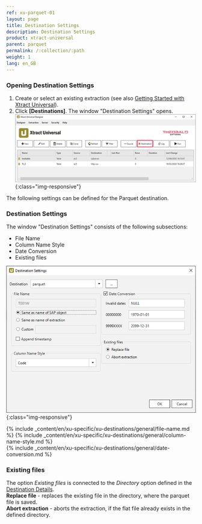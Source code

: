 ```yaml
---
ref: xu-parquet-01
layout: page
title: Destination Settings
description: Destination Settings
product: xtract-universal
parent: parquet
permalink: /:collection/:path
weight: 1
lang: en_GB
---
```


### Opening Destination Settings

1. Create or select an existing extraction (see also [Getting Started with Xtract Universal](../../getting-started-xu/define-a-table-extraction)).
2. Click **[Destinations]**. The window "Destination Settings" opens.
![Destination-settings](/img/content/xu/xu_designer_destination.png){:class="img-responsive"}

The following settings can be defined for the Parquet destination.  
  
### Destination Settings
The window "Destination Settings" consists of the following subsections:
- File Name
- Column Name Style
- Date Conversion
- Existing files

![XU_parquet_Destination](/img/content/xu/parquet/parquet_destination_settings.png){:class="img-responsive"}

{% include _content/en/xu-specific/xu-destinations/general/file-name.md %}
{% include _content/en/xu-specific/xu-destinations/general/column-name-style.md %}        
{% include _content/en/xu-specific/xu-destinations/general/date-conversion.md %}

### Existing files
The option *Existing files* is connected to the *Directory* option defined in the [Destination Details](../parquet#destination-details).<br>
**Replace file** - replaces the existing file in the directory, where the parquet file is saved.<br>
**Abort extraction** - aborts the extraction, if the flat file already exists in the defined directory.
